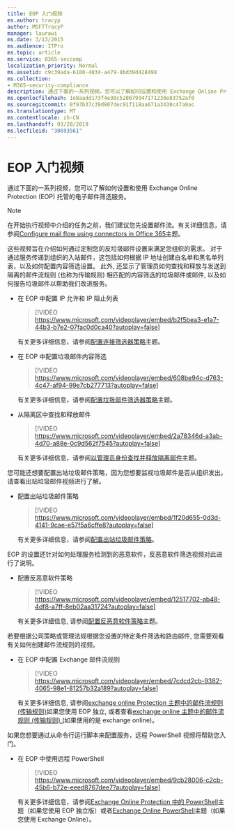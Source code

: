 ```yaml
---
title: EOP 入门视频
ms.author: tracyp
author: MSFTTracyP
manager: laurawi
ms.date: 3/13/2015
ms.audience: ITPro
ms.topic: article
ms.service: O365-seccomp
localization_priority: Normal
ms.assetid: c9c39ada-6100-4034-a479-8bd39d428498
ms.collection:
- M365-security-compliance
description: 通过下面的一系列视频，您可以了解如何设置和使用 Exchange Online Protection (EOP) 托管的电子邮件筛选服务。
ms.openlocfilehash: 1e8aadd173f4e30c528679347171230e83752af0
ms.sourcegitcommit: 0f93b37c39d807dec91f118aa671a3430c47a9ac
ms.translationtype: MT
ms.contentlocale: zh-CN
ms.lasthandoff: 03/20/2019
ms.locfileid: "30693561"
---
```

# <a name="videos-for-getting-started-with-eop"></a>EOP 入门视频

通过下面的一系列视频，您可以了解如何设置和使用 Exchange Online Protection (EOP) 托管的电子邮件筛选服务。
  
> [!NOTE]
> 在开始执行视频中介绍的任务之前，我们建议您先设置邮件流。有关详细信息，请参阅[Configure mail flow using connectors in Office 365](http://technet.microsoft.com/library/854b5a50-4462-4836-a092-37e208d29624.aspx)主题。 
  
这些视频旨在介绍如何通过定制您的反垃圾邮件设置来满足您组织的需求。 对于通过服务传递到组织的入站邮件，这包括如何根据 IP 地址创建白名单和黑名单列表，以及如何配置内容筛选设置。 此外, 还显示了管理员如何查找和释放与发送到隔离的邮件流规则 (也称为传输规则) 相匹配的内容筛选的垃圾邮件或邮件, 以及如何报告垃圾邮件以帮助我们改进服务。
  
- 在 EOP 中配置 IP 允许和 IP 阻止列表
    > [!VIDEO https://www.microsoft.com/videoplayer/embed/b2f5bea3-e1a7-44b3-b7e2-07fac0d0ca40?autoplay=false]
  
    有关更多详细信息，请参阅[配置连接筛选器策略](../configure-the-connection-filter-policy.md)主题。 
    
- 在 EOP 中配置垃圾邮件内容筛选
    > [!VIDEO https://www.microsoft.com/videoplayer/embed/608be94c-d763-4c47-af94-99e7cb277713?autoplay=false]
  
    有关更多详细信息，请参阅[配置垃圾邮件筛选器策略](../configure-your-spam-filter-policies.md)主题。 
    
- 从隔离区中查找和释放邮件
    > [!VIDEO https://www.microsoft.com/videoplayer/embed/2a78346d-a3ab-4d70-a88e-0c9d562f7545?autoplay=false]
  
    有关更多详细信息，请参阅[以管理员身份查找并释放隔离邮件](../find-and-release-quarantined-messages-as-an-administrator.md)主题。 
    
您可能还想要配置出站垃圾邮件策略，因为您想要监视垃圾邮件是否从组织发出。请查看出站垃圾邮件视频进行了解。
  
- 配置出站垃圾邮件策略
    > [!VIDEO https://www.microsoft.com/videoplayer/embed/1f20d655-0d3d-4141-9cae-e57f5a6cffe8?autoplay=false]
  
    有关更多详细信息，请参阅[配置出站垃圾邮件策略](../configure-the-outbound-spam-policy.md)。
    
EOP 的设置还针对如何处理服务检测到的恶意软件，反恶意软件筛选视频对此进行了说明。
  
- 配置反恶意软件策略
    > [!VIDEO https://www.microsoft.com/videoplayer/embed/12517702-ab48-4df8-a7ff-8eb02aa31724?autoplay=false]
  
    有关更多详细信息, 请参阅[配置反恶意软件策略](../configure-anti-malware-policies.md)主题。 
    
若要根据公司策略或管理法规根据您设置的特定条件筛选和路由邮件, 您需要观看有关如何创建邮件流规则的视频。
  
- 在 EOP 中配置 Exchange 邮件流规则
    > [!VIDEO https://www.microsoft.com/videoplayer/embed/7cdcd2cb-9382-4065-98e1-81257b32a189?autoplay=false]
  
    有关更多详细信息, 请参阅[exchange online Protection 主题中的邮件流规则 (传输规则)](mail-flow-rules-transport-rules-0.md)如果您使用 EOP 独立, 或者查看[exchange online 主题中的邮件流规则 (传输规则) (](http://technet.microsoft.com/library/743bd525-0ca2-426d-b76c-b4a052bc8886.aspx)如果使用的是 exchange online)。
    
如果您想要通过从命令行运行脚本来配置服务，远程 PowerShell 视频将帮助您入门。
  
- 在 EOP 中使用远程 PowerShell
    > [!VIDEO https://www.microsoft.com/videoplayer/embed/9cb28006-c2cb-45b6-b72e-eeed8767dee7?autoplay=false]
  
    有关更多详细信息，请参阅[Exchange Online Protection 中的 PowerShell](http://technet.microsoft.com/library/f7918a88-774a-405e-945b-bc2f5ee9f748.aspx)主题（如果您使用 EOP 独立版）或者[Exchange Online PowerShell](http://technet.microsoft.com/library/1cb603b0-2961-4afe-b879-b048fe0f64a2.aspx)主题（如果您使用 Exchange Online）。 
    

